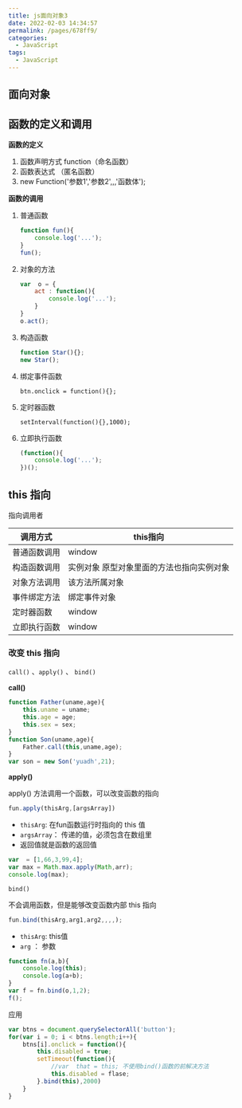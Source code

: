 ```yaml
---
title: js面向对象3
date: 2022-02-03 14:34:57
permalink: /pages/678ff9/
categories:
  - JavaScript
tags:
  - JavaScript
---
```



## 面向对象

## 函数的定义和调用

**函数的定义**

1. 函数声明方式 function（命名函数）
2. 函数表达式 （匿名函数）
3. new Function('参数1','参数2',,,'函数体');

**函数的调用**

1. 普通函数

   ```js
   function fun(){
       console.log('...');
   }
   fun();
   ```
   
2. 对象的方法

   ```js
   var  o = {
       act : function(){
           console.log('...');
       }
   }
   o.act();
   ```
   
3. 构造函数

   ```js
   function Star(){};
   new Star();
   ```
   
4. 绑定事件函数

   `btn.onclick = function(){};`

5. 定时器函数

   `setInterval(function(){},1000);`

6. 立即执行函数

   ```js
   (function(){
       console.log('...');
   })();
   ```

## this 指向

指向调用者

| 调用方式     | this指向                                  |
| ------------ | ----------------------------------------- |
| 普通函数调用 | window                                    |
| 构造函数调用 | 实例对象 原型对象里面的方法也指向实例对象 |
| 对象方法调用 | 该方法所属对象                            |
| 事件绑定方法 | 绑定事件对象                              |
| 定时器函数   | window                                    |
| 立即执行函数 | window                                    |

   ### 改变 this 指向

 `call()`  、`apply()` 、 `bind()`

   **call()**

```js
function Father(uname,age){
    this.uname = uname;
    this.age = age;
    this.sex = sex;
}
function Son(uname,age){
    Father.call(this,uname,age);
}
var son = new Son('yuadh',21);
```

**apply()**

apply() 方法调用一个函数，可以改变函数的指向

```js
fun.apply(thisArg,[argsArray])
```

- `thisArg`: 在fun函数运行时指向的 this 值
- `argsArray`： 传递的值，必须包含在数组里
- 返回值就是函数的返回值

```js
var  = [1,66,3,99,4];
var max = Math.max.apply(Math,arr);
console.log(max);
```

`bind()`

不会调用函数，但是能够改变函数内部 this 指向

```js
fun.bind(thisArg,arg1,arg2,,,,);
```

- `thisArg`: this值
- `arg` ： 参数

```js
function fn(a,b){
    console.log(this);
    console.log(a+b);
}
var f = fn.bind(o,1,2);
f();
```

应用

```js
var btns = document.querySelectorAll('button');
for(var i = 0; i < btns.length;i++){
    btns[i].onclick = function(){
        this.disabled = true;
        setTimeout(function(){
            //var  that = this; 不使用bind()函数的前解决方法
            this.disabled = flase;
        }.bind(this),2000)
    }
}
```











   



































































































































